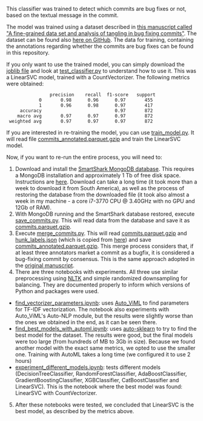 This classifier was trained to detect which commits are bug fixes or not, based on the textual message in the commit.

The model was trained using a dataset described in [this manuscript called "A fine-grained data set and analysis of tangling in bug fixing commits"](https://doi.org/10.1007/s10664-021-10083-5). The dataset can be found also [here on GitHub](https://github.com/sherbold/replication-kit-2020-line-validation). The data for training, containing the annotations regarding whether the commits are bug fixes can be found in this repository.

If you only want to use the trained model, you can simply download the [joblib file](./bugfix_classifier_linearsvc_countvectorizer.joblib) and look at [test_classifier.py](./test_classifier.py) to understand how to use it. This was a LinearSVC model, trained with a CountVectorizer. The following metrics were obtained:

```
                precision    recall  f1-score   support
            0       0.98      0.96      0.97       455
            1       0.96      0.98      0.97       417
     accuracy                           0.97       872
    macro avg       0.97      0.97      0.97       872
 weighted avg       0.97      0.97      0.97       872
```

If you are interested in re-training the model, you can use [train_model.py](./train_model.py). It will read file [commits_annotated.parquet.gzip](commits_annotated.parquet.gzip) and train the LinearSVC model.

Now, if you want to re-run the entire process, you will need to:

1. Download and install the [SmartShark MongoDB database](https://doi.org/10.5281/zenodo.4462719). This requires a MongoDB installation and approximately 1 Tb of free disk space. Instructions are [here](https://github.com/sherbold/replication-kit-2020-line-validation). Download can take a long time (it took more than a week to download it from South America), as well as the process of restoring the database from the downloaded file (it took also almost a week in my machine - a core i7-3770 CPU @ 3.40GHz with no GPU and 12Gb of RAM).
2. With MongoDB running and the SmartShark database restored, execute [save_commits.py](./save_commits.py). This will read data from the database and save it as [commits.parquet.gzip](./commits.parquet.gzip).
3. Execute [merge_commits.py](merge_commits.py). This will read [commits.parquet.gzip](./commits.parquet.gzip) and [hunk_labels.json](./hunk_labels.json) (which is copied from [here](https://github.com/sherbold/replication-kit-2020-line-validation)) and save [commits_annotated.parquet.gzip](./commits_annotated.parquet.gzip). This merge process considers that, if at least three annotators market a commit as a bugfix, it is considered a bug-fixing commit by consensus. This is the same approach adopted in the [original manuscript](https://doi.org/10.1007/s10664-021-10083-5).
4. There are three notebooks with experiments. All three use similar preprocessing using [NLTK](https://www.nltk.org/) and simple randomized downsampling for balancing. They are documented properly to inform which versions of Python and packages were used.
- [find_vectorizer_parameters.ipynb](./find_vectorizer_parameters.ipynb): uses [Auto_ViML](https://github.com/AutoViML/Auto_ViML) to find parameters for TF-IDF vectorization. The notebook also experiments with Auto_ViML's Auto-NLP module, but the results were slightly worse than the ones we obtained in the end, as it can be seen there.
- [find_best_models_with_automl.ipynb](./find_best_model_with_automl.ipynb): uses [auto-sklearn](https://automl.github.io/auto-sklearn/master/) to try to find the best model for the dataset. The results were good, but the final models were too large (from hundreds of MB to 3Gb in size). Because we found another model with the exact same metrics, we opted to use the smaller one. Training with AutoML takes a long time (we configured it to use 2 hours)
- [experiment_different_models.ipynb](./experiment_different_models.ipynb): tests different models (DecisionTreeClassifier, RandomForestClassifier, AdaBoostClassifier, GradientBoostingClassifier, XGBClassifier, CatBoostClassifier and LinearSVC). This is the notebook where the best model was found: LinearSVC with CountVectorizer.
5. After these notebooks were tested, we concluded that LinearSVC is the best model, as described by the metrics above.